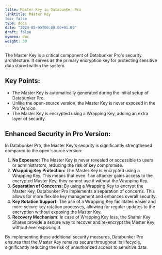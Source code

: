 ```yaml
---
title: Master Key in Databunker Pro
linktitle: Master Key
toc: false
type: docs
date: "2024-05-05T00:00:00+01:00"
draft: false
mymenu: doc
weight: 30
---
```

The Master Key is a critical component of Databunker Pro's security architecture. It serves as the primary encryption key for protecting sensitive data stored within the system.

## Key Points:

* The Master Key is automatically generated during the initial setup of Databunker Pro.
* Unlike the open-source version, the Master Key is never exposed in the Pro Version.
* The Master Key is encrypted using a Wrapping Key, adding an extra layer of security.

## Enhanced Security in Pro Version:

In Databunker Pro, the Master Key's security is significantly strengthened compared to the open-source version:

1. **No Exposure:** The Master Key is never revealed or accessible to users or administrators, reducing the risk of key compromise.
1. **Wrapping Key Protection:** The Master Key is encrypted using a Wrapping Key. This means that even if an attacker gains access to the encrypted Master Key, they cannot use it without the Wrapping Key.
1. **Separation of Concerns:** By using a Wrapping Key to encrypt the Master Key, Databunker Pro implements a separation of concerns. This allows for more flexible key management and enhances overall security.
1. **Key Rotation Support:** The use of a Wrapping Key facilitates easier and more secure key rotation processes, allowing for regular updates to the encryption without exposing the Master Key.
1. **Recovery Mechanism:** In case of Wrapping Key loss, the Shamir Key Shares provide a secure way to recover and re-encrypt the Master Key without ever exposing it.

By implementing these additional security measures, Databunker Pro ensures that the Master Key remains secure throughout its lifecycle, significantly reducing the risk of unauthorized access to sensitive data.



